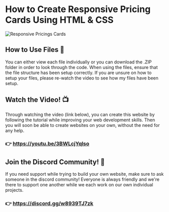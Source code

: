 # How to Create Responsive Pricing Cards Using HTML & CSS

![Responsive Pricings Cards](https://github.com/Jake-Wiscombe/Responsive-Pricing-Cards-Using-HTML-CSS/assets/137406272/f842b1f0-5100-49e4-8e55-b2978d2eeb1a)

## How to Use Files 📂
You can either view each file individually or you can download the .ZIP folder in order to look through the code. When using the files, ensure that the file structure has been setup correctly. If you are unsure on how to setup your files, please re-watch the video to see how my files have been setup.

## Watch the Video! 📺
Through watching the video (link below), you can create this website by following the tutorial while improving your web development skills. Then you will soon be able to create websites on your own, without the need for any help.
### 👉 https://youtu.be/3BWLcjYqlso

## Join the Discord Community! 💬
If you need support while trying to build your own website, make sure to ask someone in the discord community! Everyone is always friendly and we're there to support one another while we each work on our own individual projects.
### 👉 https://discord.gg/w8939TJ7zk
